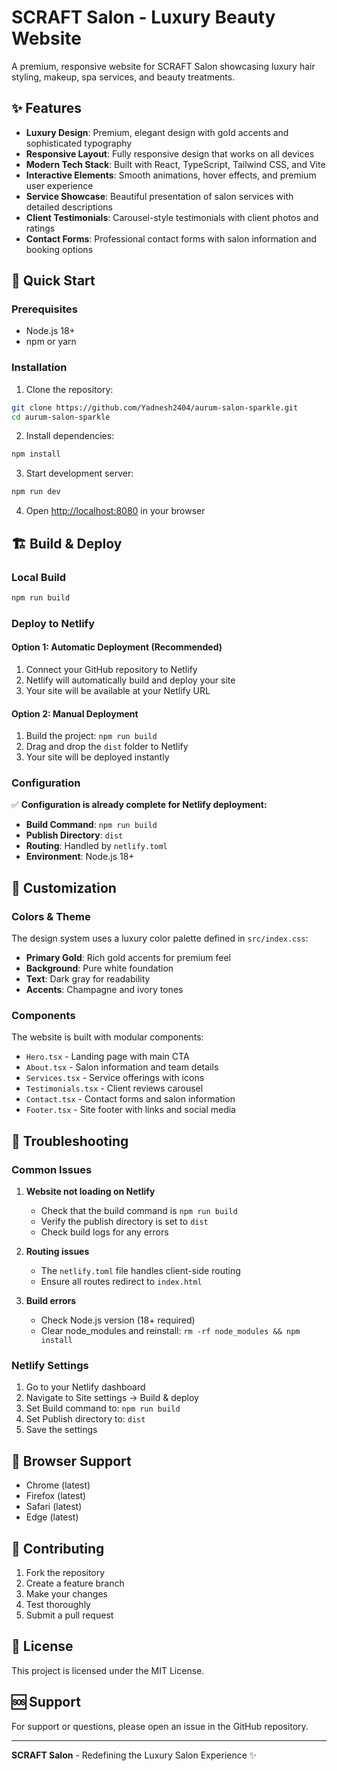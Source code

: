 # SCRAFT Salon - Luxury Beauty Website

A premium, responsive website for SCRAFT Salon showcasing luxury hair styling, makeup, spa services, and beauty treatments.

## ✨ Features

- **Luxury Design**: Premium, elegant design with gold accents and sophisticated typography
- **Responsive Layout**: Fully responsive design that works on all devices
- **Modern Tech Stack**: Built with React, TypeScript, Tailwind CSS, and Vite
- **Interactive Elements**: Smooth animations, hover effects, and premium user experience
- **Service Showcase**: Beautiful presentation of salon services with detailed descriptions
- **Client Testimonials**: Carousel-style testimonials with client photos and ratings
- **Contact Forms**: Professional contact forms with salon information and booking options

## 🚀 Quick Start

### Prerequisites

- Node.js 18+ 
- npm or yarn

### Installation

1. Clone the repository:
```bash
git clone https://github.com/Yadnesh2404/aurum-salon-sparkle.git
cd aurum-salon-sparkle
```

2. Install dependencies:
```bash
npm install
```

3. Start development server:
```bash
npm run dev
```

4. Open [http://localhost:8080](http://localhost:8080) in your browser

## 🏗️ Build & Deploy

### Local Build

```bash
npm run build
```

### Deploy to Netlify

#### Option 1: Automatic Deployment (Recommended)

1. Connect your GitHub repository to Netlify
2. Netlify will automatically build and deploy your site
3. Your site will be available at your Netlify URL

#### Option 2: Manual Deployment

1. Build the project: `npm run build`
2. Drag and drop the `dist` folder to Netlify
3. Your site will be deployed instantly

### Configuration

✅ **Configuration is already complete for Netlify deployment:**
- **Build Command**: `npm run build`
- **Publish Directory**: `dist`
- **Routing**: Handled by `netlify.toml`
- **Environment**: Node.js 18+

## 🎨 Customization

### Colors & Theme

The design system uses a luxury color palette defined in `src/index.css`:

- **Primary Gold**: Rich gold accents for premium feel
- **Background**: Pure white foundation
- **Text**: Dark gray for readability
- **Accents**: Champagne and ivory tones

### Components

The website is built with modular components:

- `Hero.tsx` - Landing page with main CTA
- `About.tsx` - Salon information and team details
- `Services.tsx` - Service offerings with icons
- `Testimonials.tsx` - Client reviews carousel
- `Contact.tsx` - Contact forms and salon information
- `Footer.tsx` - Site footer with links and social media

## 🔧 Troubleshooting

### Common Issues

1. **Website not loading on Netlify**
   - Check that the build command is `npm run build`
   - Verify the publish directory is set to `dist`
   - Check build logs for any errors

2. **Routing issues**
   - The `netlify.toml` file handles client-side routing
   - Ensure all routes redirect to `index.html`

3. **Build errors**
   - Check Node.js version (18+ required)
   - Clear node_modules and reinstall: `rm -rf node_modules && npm install`

### Netlify Settings

1. Go to your Netlify dashboard
2. Navigate to Site settings → Build & deploy
3. Set Build command to: `npm run build`
4. Set Publish directory to: `dist`
5. Save the settings

## 📱 Browser Support

- Chrome (latest)
- Firefox (latest)
- Safari (latest)
- Edge (latest)

## 🤝 Contributing

1. Fork the repository
2. Create a feature branch
3. Make your changes
4. Test thoroughly
5. Submit a pull request

## 📄 License

This project is licensed under the MIT License.

## 🆘 Support

For support or questions, please open an issue in the GitHub repository.

---

**SCRAFT Salon** - Redefining the Luxury Salon Experience ✨
